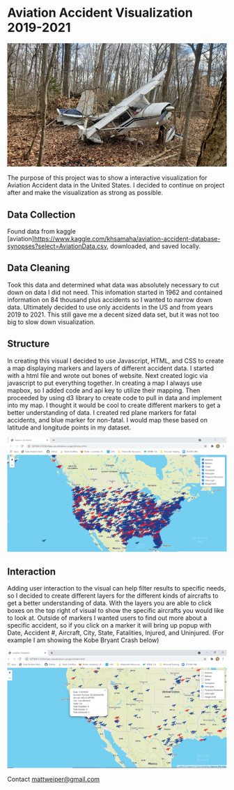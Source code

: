 # Aviation Accident Visualization 2019-2021

![Aviation-Accidents](Images/planecrash.jpg)

The purpose of this project was to show a interactive visualization for Aviation Accident data in the United States. I decided to continue on project after and make the visualization as strong as possible.


## Data Collection

Found data from kaggle [aviation]https://www.kaggle.com/khsamaha/aviation-accident-database-synopses?select=AviationData.csv, downloaded, and saved locally.

## Data Cleaning

Took this data and determined what data was absolutely necessary to cut down on data I did not need. This infomation started in 1962 and contained information on 84 thousand plus accidents so I wanted to narrow down data. Ultimately decided to use only accidents in the US and from years 2019 to 2021. This still gave me a decent sized data set, but it was not too big to slow down visualization.

## Structure

In creating this visual I decided to use Javascript, HTML, and CSS to create a map displaying markers and layers of different accident data. I started with a html file and wrote out bones of website. Next created logic via javascript to put everything together. In creating a map I always use mapbox, so I added code and api key to utilize their mapping. Then proceeded by using d3 library to create code to pull in data and implement into my map. I thought it would be cool to create different markers to get a better understanding of data. I created red plane markers for fatal accidents, and blue marker for non-fatal. I would map these based on latitude and longitude points in my dataset.

![Aviation-Accidents](Images/Picture1.png)

## Interaction

Adding user interaction to the visual can help filter results to specific needs, so I decided to create different layers for the different kinds of aircrafts to get a better understanding of data. With the layers you are able to click boxes on the top right of visual to show the specific aircrafts you would like to look at. Outside of markers I wanted users to find out more about a specific accident, so if you click on a marker it will bring up popup with Date, Accident #, Aircraft, City, State, Fatalities, Injured, and Uninjured. (For example I am showing the Kobe Bryant Crash below)

![Aviation-Accidents](Images/Picture2.png)




Contact
mattweiper@gmail.com


